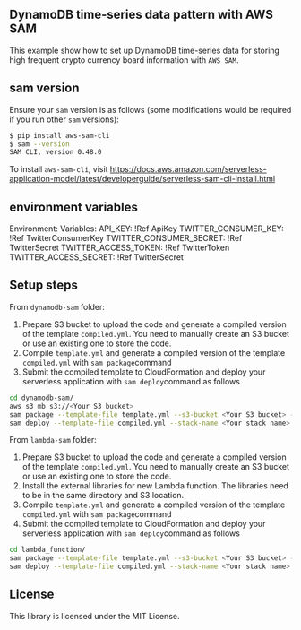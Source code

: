 ## DynamoDB time-series data pattern with AWS SAM

This example show how to set up DynamoDB time-series data for storing high frequent crypto currency board information with `AWS SAM`. 

## sam version

Ensure your `sam` version is as follows (some modifications would be required if you run other `sam` versions):
```sh
$ pip install aws-sam-cli
$ sam --version
SAM CLI, version 0.48.0
```
To install `aws-sam-cli`, visit https://docs.aws.amazon.com/serverless-application-model/latest/developerguide/serverless-sam-cli-install.html
 
## environment variables
 
Environment:
  Variables:
    API_KEY: !Ref ApiKey
    TWITTER_CONSUMER_KEY: !Ref TwitterConsumerKey
    TWITTER_CONSUMER_SECRET: !Ref TwitterSecret
    TWITTER_ACCESS_TOKEN: !Ref TwitterToken
    TWITTER_ACCESS_SECRET: !Ref TwitterSecret
 
## Setup steps

From `dynamodb-sam` folder:
1. Prepare S3 bucket to upload the code and generate a compiled version of the template `compiled.yml`. You need to manually create an S3 bucket or use an existing one to store the code.
2. Compile `template.yml` and generate a compiled version of the template `compiled.yml` with `sam package`command
3. Submit the compiled template to CloudFormation and deploy your serverless application with `sam deploy`command as follows
```sh
cd dynamodb-sam/
aws s3 mb s3://<Your S3 bucket>
sam package --template-file template.yml --s3-bucket <Your S3 bucket> --output-template-file compiled.yml
sam deploy --template-file compiled.yml --stack-name <Your stack name> --capabilities CAPABILITY_IAM --parameter-overrides TablePrefix=<Your prefix>
```

From `lambda-sam` folder:
1. Prepare S3 bucket to upload the code and generate a compiled version of the template `compiled.yml`. You need to manually create an S3 bucket or use an existing one to store the code.
2. Install the external libraries for new Lambda function. The libraries need to be in the same directory and S3 location.
2. Compile `template.yml` and generate a compiled version of the template `compiled.yml` with `sam package`command
3. Submit the compiled template to CloudFormation and deploy your serverless application with `sam deploy`command as follows
```sh
cd lambda_function/
sam package --template-file template.yml --s3-bucket <Your S3 bucket> --output-template-file compiled.yml
sam deploy --template-file compiled.yml --stack-name <Your stack name> --capabilities CAPABILITY_IAM --parameter-overrides ApiKey=<API_KEY> TwitterConsumerKey=<TWITTER_CONSUMER_KEY> TwitterConsumerSecret=<TWITTER_CONSUMER_SECRET> TwitterAccessToken=<TWITTER_ACCESS_TOKEN> TwitterAccessSecret=<TWITTER_ACCESS_SECRET>
```

## License

This library is licensed under the MIT License.
